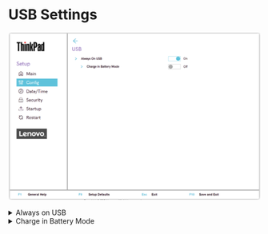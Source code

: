 # USB Settings #

![](./img/tp_usb.png)

<details><summary>Always on USB</summary>

Whether the USB ports can charge external device during low power states (standby, hibernate or power-off).

!!! info ""
    If the system runs on battery mode, this works only in standby mode.

Possible options:

1.	**On** - the USB ports are powered during low power states. Default.
2.	Off - USB ports are disabled during low power states.

| WMI Setting name | Values | Locked by SVP | AMD/Intel |
|:---|:---|:---|:---|
| AlwaysOnUSB | Disable, Enable | No | Both |

</details>

<details><summary>Charge in Battery Mode</summary>

Whether to enable charging when system is in hibernate or power-off state and in battery mode.

!!! info ""
    Visible only if 'Always on USB' is Enabled.

Possible options:

1.	On
2.	**Off** - Default.

| WMI Setting name | Values | Locked by SVP | AMD/Intel |
|:---|:---|:---|:---|
| ChargeInBatteryMode | Disable, Enable | No | Both |

</details>
